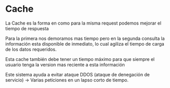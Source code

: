 # Cache

La Cache es la forma en como para la misma request podemos mejorar el tiempo de respuesta

Para la primera nos demoramos mas tiempo pero en la segunda consulta la información esta disponible de inmediato, lo cual agiliza el tiempo de carga de los datos requeridos.

Esta cache también debe tener un tiempo máximo para que siempre el usuario tenga la version mas reciente a esta información

Este sistema ayuda a evitar ataque DDOS (ataque de denegación de servicio) -> Varias peticiones en un lapso corto de tiempo.
